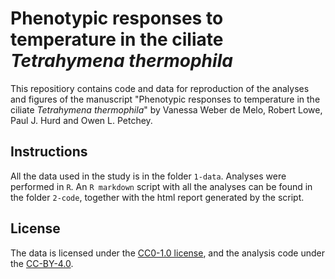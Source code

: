 # Phenotypic responses to temperature in the ciliate *Tetrahymena thermophila*

This repositiory contains code and data for reproduction of the analyses and figures of the manuscript "Phenotypic responses to temperature in the ciliate *Tetrahymena thermophila*" by Vanessa Weber de Melo, Robert Lowe, Paul J. Hurd and Owen L. Petchey.

## Instructions

All the data used in the study is in the folder `1-data`.
Analyses were performed in `R`. An `R markdown` script with all the analyses can be found in the folder `2-code`, together with the html report generated by the script. 

## License

The data is licensed under the [CC0-1.0 license](https://choosealicense.com/licenses/cc0-1.0/), 
and the analysis code under the [CC-BY-4.0](https://opensource.org/licenses/mit-license.php).
